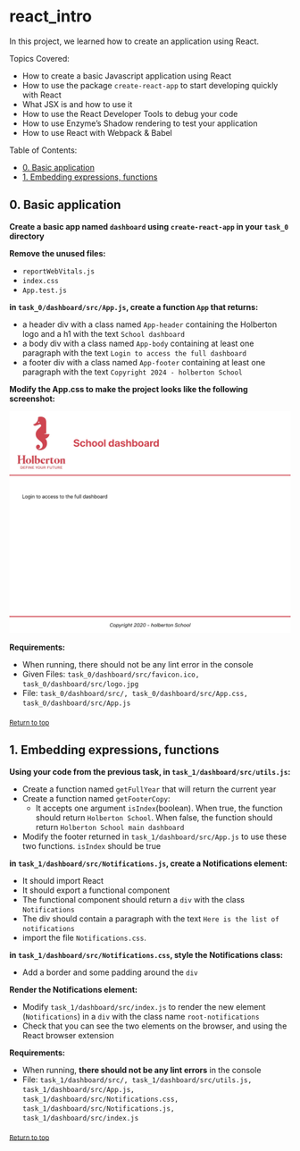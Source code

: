 # react_intro
In this project, we learned how to create an application using React.

Topics Covered:
- How to create a basic Javascript application using React
- How to use the package `create-react-app` to start developing quickly with React
- What JSX is and how to use it
- How to use the React Developer Tools to debug your code
- How to use Enzyme’s Shadow rendering to test your application
- How to use React with Webpack & Babel

Table of Contents:
- [0. Basic application](#0-basic-application)
- [1. Embedding expressions, functions](#1-embedding-expressions-functions)

## 0. Basic application

**Create a basic app named `dashboard` using `create-react-app` in your `task_0` directory**

**Remove the unused files:**

- `reportWebVitals.js`
- `index.css`
- `App.test.js`

**in `task_0/dashboard/src/App.js`, create a function `App` that returns:**

- a header div with a class named `App-header` containing the Holberton logo and a h1 with the text `School dashboard`
- a body div with a class named `App-body` containing at least one paragraph with the text `Login to access the full dashboard`
- a footer div with a class named `App-footer` containing at least one paragraph with the text `Copyright 2024 - holberton School`

**Modify the App.css to make the project looks like the following screenshot:**

![](previews/0.png)

**Requirements:**

- When running, there should not be any lint error in the console
- Given Files: `task_0/dashboard/src/favicon.ico, task_0/dashboard/src/logo.jpg`
- File: `task_0/dashboard/src/, task_0/dashboard/src/App.css, task_0/dashboard/src/App.js`

<sub>[Return to top](#react_intro)</sub>

## 1. Embedding expressions, functions
**Using your code from the previous task, in `task_1/dashboard/src/utils.js`:**
- Create a function named `getFullYear` that will return the current year
- Create a function named `getFooterCopy`:
    - It accepts one argument `isIndex`(boolean). When true, the function should return `Holberton School`. When false, the function should return `Holberton School main dashboard`
- Modify the footer returned in `task_1/dashboard/src/App.js` to use these two functions. `isIndex` should be true

**in `task_1/dashboard/src/Notifications.js`, create a Notifications element:**
- It should import React
- It should export a functional component
- The functional component should return a `div` with the class `Notifications`
- The div should contain a paragraph with the text `Here is the list of notifications`
- import the file `Notifications.css`.

**in `task_1/dashboard/src/Notifications.css`, style the Notifications class:**
- Add a border and some padding around the `div`

**Render the Notifications element:**
- Modify `task_1/dashboard/src/index.js` to render the new element (`Notifications`) in a `div` with the class name `root-notifications`
- Check that you can see the two elements on the browser, and using the React browser extension

**Requirements:**
- When running, **there should not be any lint errors** in the console
- File: `task_1/dashboard/src/, task_1/dashboard/src/utils.js, task_1/dashboard/src/App.js, task_1/dashboard/src/Notifications.css, task_1/dashboard/src/Notifications.js, task_1/dashboard/src/index.js`

<sub>[Return to top](#react_intro)</sub>
